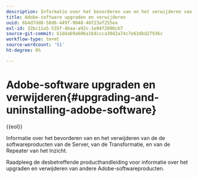 ```yaml
---
description: Informatie over het bevorderen van en het verwijderen van de de softwareproducten van de Server, van de Transformatie, en van de Repeater van het Inzicht.
title: Adobe-software upgraden en verwijderen
uuid: 6b4d7dd8-58d6-449f-9048-46f23af255ea
exl-id: 32bc11a5-535f-4baa-a92c-1e04f2890cb7
source-git-commit: b1dda69a606a16dccca30d2a74c7e63dbd27936c
workflow-type: tm+mt
source-wordcount: '51'
ht-degree: 0%

---
```


# Adobe-software upgraden en verwijderen{#upgrading-and-uninstalling-adobe-software}

{{eol}}

Informatie over het bevorderen van en het verwijderen van de de softwareproducten van de Server, van de Transformatie, en van de Repeater van het Inzicht.

Raadpleeg de desbetreffende producthandleiding voor informatie over het upgraden en verwijderen van andere Adobe-softwareproducten.
